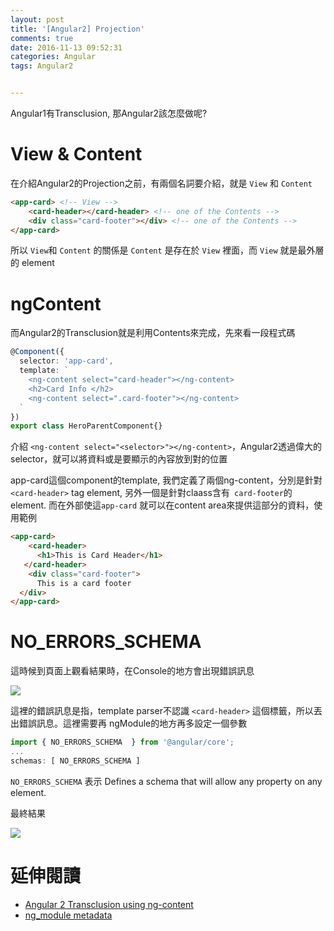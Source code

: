 ```yaml
---
layout: post
title: '[Angular2] Projection'
comments: true
date: 2016-11-13 09:52:31
categories: Angular
tags: Angular2


---
```


Angular1有Transclusion, 那Angular2該怎麼做呢?

<!-- more -->

# View & Content

在介紹Angular2的Projection之前，有兩個名詞要介紹，就是 `View` 和 `Content`

```html
<app-card> <!-- View -->
    <card-header></card-header> <!-- one of the Contents -->
    <div class="card-footer"></div> <!-- one of the Contents -->
</app-card>
```

所以 `View`和 `Content` 的關係是 `Content` 是存在於 `View` 裡面，而 `View` 就是最外層的 element

# ngContent

而Angular2的Transclusion就是利用Contents來完成，先來看一段程式碼

```typescript
@Component({
  selector: 'app-card',
  template: `
    <ng-content select="card-header"></ng-content>
    <h2>Card Info </h2>    
    <ng-content select=".card-footer"></ng-content>
  `
})
export class HeroParentComponent{}
```

介紹 `<ng-content select="<selector>"></ng-content>`，Angular2透過偉大的selector，就可以將資料或是要顯示的內容放到對的位置

app-card這個component的template, 我們定義了兩個ng-content，分別是針對`<card-header>` tag element, 另外一個是針對claass含有` card-footer`的element. 而在外部使這`app-card` 就可以在content area來提供這部分的資料，使用範例

```html
<app-card>
    <card-header>
      <h1>This is Card Header</h1>
   </card-header>
    <div class="card-footer">
      This is a card footer
  </div>
</app-card>
```

#  NO_ERRORS_SCHEMA

這時候到頁面上觀看結果時，在Console的地方會出現錯誤訊息

![](https://farm6.staticflickr.com/5831/22770583938_e741cf1f0a_o.png)

這裡的錯誤訊息是指，template parser不認識 `<card-header>` 這個標籤，所以丟出錯誤訊息。這裡需要再 ngModule的地方再多設定一個參數

```typescript
import { NO_ERRORS_SCHEMA  } from '@angular/core';
...
schemas: [ NO_ERRORS_SCHEMA ]
```

`NO_ERRORS_SCHEMA` 表示 Defines a schema that will allow any property on any element.

最終結果

![](https://farm6.staticflickr.com/5651/25313550289_bd9a2cf181_o.png)



# 延伸閱讀

- [Angular 2 Transclusion using ng-content](https://scotch.io/tutorials/angular-2-transclusion-using-ng-content)
- [ng_module metadata](https://github.com/angular/angular/blob/1cf5f5fa38ea672a972313049c9de2db6024441d/modules/%40angular/core/src/metadata/ng_module.ts)
